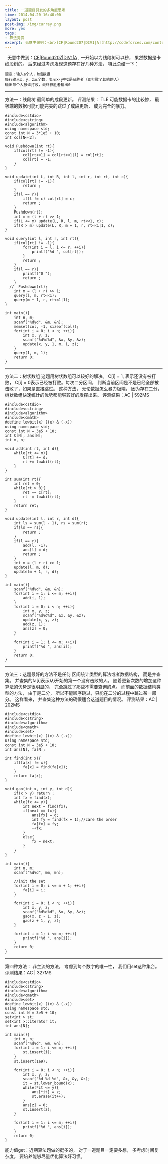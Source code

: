 ```yaml
---
title: 一道题目引发的多角度思考
time: 2014.04.20 16:40:00
layout: post
post-img: /img/currey.png
more: yes
tags:
- 算法竞赛
excerpt: 无意中做到：<br>[CF|Round207|DIV1|A](http://codeforces.com/contest/356/problem/A)<br>一开始以为线段树可以秒， 果然数据是卡线段树的。后来经过考虑发现这题存在好几种方法， 特此总结一下。
---
```


&nbsp;&nbsp;无意中做到：[CF|Round207|DIV1|A](http://codeforces.com/contest/356/problem/A) , 一开始以为线段树可以秒， 果然数据是卡线段树的。
后来经过考虑发现这题存在好几种方法， 特此总结一下：

```
题意：输入a个人，b组数据
每行输入x，y，z三个数，表示x-y中z是获胜者（即打败了其他的人）
输出每个人被谁打败，最终获胜者输出0
```
---
方法一：线段树
最简单的成段更新。 评测结果： TLE 
可能数据卡的比较惨， 最极端的数据可能可能完美的跳过了成段更新， 成为完全的暴力。

```
#include<cstdio>
#include<cstring>
#include<algorithm>
using namespace std;
const int N = 3*1e5 + 10;
int col[N<<2];

void Pushdown(int rt){
    if(col[rt] != -1){
        col[rt<<1] = col[rt<<1|1] = col[rt];
        col[rt] = -1;
    }
}

void update(int L, int R, int l, int r, int rt, int c){
    if(col[rt] != -1){
        return ;
    }
    if(l == r){
        if(l != c) col[rt] = c;
        return ;
    }
    Pushdown(rt);
    int m = (l + r) >> 1;
    if(L <= m) update(L, R, l, m, rt<<1, c);
    if(R > m) update(L, R, m + 1, r, rt<<1|1, c);
}

void query(int l, int r, int rt){
    if(col[rt] != -1){
        for(int i = l; i <= r; ++i){
            printf("%d ", col[rt]);
        }
        return ;
    }
    if(l == r){
        printf("0 ");
        return ;
    }
  //  Pushdown(rt);
    int m = (l + r) >> 1;
    query(l, m, rt<<1);
    query(m + 1, r, rt<<1|1);
}

int main(){
    int n, m;
    scanf("%d%d", &m, &n);
    memset(col, -1, sizeof(col));
    for(int i = 0; i < n; ++i){
        int x, y, z;
        scanf("%d%d%d", &x, &y, &z);
        update(x, y, 1, m, 1, z);
    }
    query(1, m, 1);
    return 0;
}
```
---
方法二：树状数组
这题用树状数组可以较好的解决。
C[i] = 1, 表示还没有被打败， C[i] = 0表示已经被打败。每次二分区间， 判断当前区间是不是已经全部被击败了，如果是直接跳过。
这种方法， 无论数据怎么暴力极端， 因为存在二分，树状数组快速统计的优势都能够较好的发挥出来。 评测结果：AC | 592MS

```
#include<cstdio>
#include<cstring>
#include<algorithm>
#include<cmath>
#define lowbit(x) ((x) & (-x))
using namespace std;
const int N = 3e5 + 10;
int C[N], ans[N];
int m, n;

void add(int rt, int d){
    while(rt <= m){
        C[rt] += d;
        rt += lowbit(rt);
    }
}

int sum(int rt){
    int ret = 0;
    while(rt > 0){
        ret += C[rt];
        rt -= lowbit(rt);
    }
    return ret;
}

void update(int l, int r, int d){
    int ls = sum(l - 1), rs = sum(r);
    if(ls == rs){
        return ;
    }
    if(l == r){
        add(l, -1);
        ans[l] = d;
        return ;
    }
    int m = (l + r) >> 1;
    update(l, m, d);
    update(m + 1, r, d);
}

int main(){
    scanf("%d%d", &m, &n);
    for(int i = 1; i <= m; ++i){
        add(i, 1);
    }
    for(int i = 0; i < n; ++i){
        int x, y, z;
        scanf("%d%d%d", &x, &y, &z);
        update(x, y, z);
        add(z, 1);
        ans[z] = 0;
    }

    for(int i = 1; i <= m; ++i){
        printf("%d ", ans[i]);
    }
    return 0;
}
```

---
方法三：这题最好的方法不是任何 区间统计类型的算法或者数据结构， 而是并查集。
并查集的fa[i]表示从i开始的第一个没有击败的人。 随着更新次数的增加这种算法的优势是很明显的， 完全跳过了那些不需要查询的点。
而前面的数据结构类型的方法， 由于是二分， 所以不能顺序跳过，只能在二分的过程中跳过某一部分。 这样看来， 并查集这种方法的确很适合这道题目的情况。
评测结果：AC | 202MS

```
#include<cstdio>
#include<cstring>
#include<algorithm>
#include<cmath>
#include<set>
#define lowbit(x) ((x) & (-x))
using namespace std;
const int N = 3e5 + 10;
int ans[N], fa[N];

int find(int x){
    if(fa[x] != x){
        fa[x] = find(fa[x]);
    }
    return fa[x];
}

void gao(int x, int y, int d){
    if(x > y) return ;
    int fx = find(x);
    while(fx <= y){
        int next = find(fx);
        if(next == fx){
            ans[fx] = d;
            int fy = find(fx + 1);//care the order
            fa[fx] = fy;
            ++fx;
        }
        else{
            fx = next;
        }
    }
}

int main(){
    int n, m;
    scanf("%d%d", &m, &n);

    //init the set
    for(int i = 0; i <= m + 1; ++i){
        fa[i] = i;
    }

    for(int i = 0; i < n; ++i){
        int x, y, z;
        scanf("%d%d%d", &x, &y, &z);
        gao(x, z - 1, z);
        gao(z + 1, y, z);
    }

    for(int i = 1; i <= m; ++i){
        printf("%d ", ans[i]);
    }
    return 0;
}
```

---
第四种方法：
非主流的方法， 考虑到每个数字的唯一性， 我们用set这种集合。 评测结果：AC | 327MS

```
#include<cstdio>
#include<cstring>
#include<algorithm>
#include<cmath>
#include<set>
#define lowbit(x) ((x) & (-x))
using namespace std;
const int N = 3e5 + 10;
set<int > st;
set<int >::iterator it;
int ans[N];

int main(){
    int m, n;
    scanf("%d%d", &m, &n);
    for(int i = 1; i <= m; ++i){
        st.insert(i);
    }
    st.insert(1e9);

    for(int i = 0; i < n; ++i){
        int x, y, z;
        scanf("%d %d %d", &x, &y, &z);
        it = st.lower_bound(x);
        while(*it <= y){
            ans[*it] = z;
            st.erase(it++);
        }
        ans[z] = 0;
        st.insert(z);
    }

    for(int i = 1; i <= m; ++i){
        printf("%d ", ans[i]);
    }
    return 0;
}
```
能力值get：近期算法题做的挺多的，  对于一道题目一定要多想， 多考虑时间复杂度。
要培养能够尽量优化算法好习惯。
